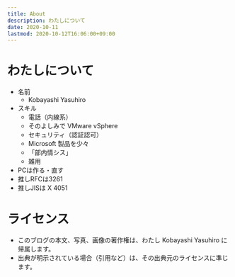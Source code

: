 ```yaml
---
title: About
description: わたしについて
date: 2020-10-11
lastmod: 2020-10-12T16:06:00+09:00
---
```


# わたしについて
- 名前
  - Kobayashi Yasuhiro
- スキル
  - 電話（内線系）
  - そのよしみで VMware vSphere
  - セキュリティ（認証認可）
  - Microsoft 製品を少々
  - 「部内情シス」
  - 雑用
- PCは作る・直す
- 推しRFCは3261
- 推しJISは X 4051

# ライセンス
- このブログの本文、写真、画像の著作権は、わたし Kobayashi Yasuhiro に帰属します。
- 出典が明示されている場合（引用など）は、その出典元のライセンスに準じます。
